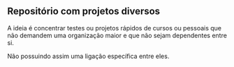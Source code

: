 ## Repositório com projetos diversos 
A ideia é concentrar testes ou projetos rápidos de cursos ou pessoais que não demandem uma organização maior e que não sejam dependentes entre si.

Não possuindo assim uma ligação específica entre eles.
